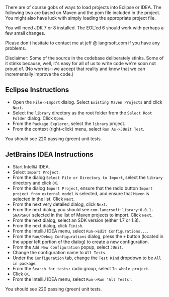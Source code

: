 There are of course gobs of ways to load projects into Eclipse or IDEA. The following two are based on Maven and the pom file included in the project. You might also have luck with simply loading the appropriate project file.

You will need JDK 7 or 8 installed. The EOL'ed 6 should work with perhaps a few small changes.

Please don't hesitate to contact me at jeff @ langrsoft.com if you have any problems.

Disclaimer: Some of the source in the codebase deliberately stinks. Some of it stinks because, well, it's easy for all of us to write code we're soon not proud of. (No worries--we accept that reality and know that we can incrementally improve the code.)

Eclipse Instructions
---

* Open the `File->Import` dialog. Select `Existing Maven Projects` and click `Next`.
* Select the `library` directory as the root folder from the `Select Root Folder` dialog. Click `Open`.
* From the `Package Explorer`, select the `library` project.
* From the context (right-click) menu, select `Run As->JUnit Test`.

You should see 220 passing (green) unit tests.

JetBrains IDEA Instructions
---

* Start IntelliJ IDEA.
* Select `Import Project`.
* From the dialog `Select File or Directory to Import`, select the `library` directory and click `OK`.
* From the dialog `Import Project`, ensure that the radio button `Import project from external model` is selected, and ensure that `Maven` is selected in the list. Click `Next`.
* From the next very detailed dialog, click `Next`.
* From the next dialog, you should see `com.langrsoft:library:0.0.1-SNAPSHOT` selected in the list of Maven projects to import. Click `Next`.
* From the next dialog, select an SDK version (either 1.7 or 1.8).
* From the next dialog, click `Finish`.
* From the IntelliJ IDEA menu, select `Run->Edit Configurations...`.
* From the `Run/Debug Configurations` dialog, press the `+` button (located in the upper left portion of the dialog) to create a new configuration.
* From the `Add New Configuration` popup, select `JUnit`.
* Change the configuration name to `All Tests`.
* Under the `Configuration` tab, change the `Test Kind` dropdown to be `All in package`.
* From the `Search for tests:` radio group, select `In whole project`.
* Click `OK`.
* From the IntelliJ IDEA menu, select `Run->Run 'All Tests'`.

You should see 220 passing (green) unit tests.
